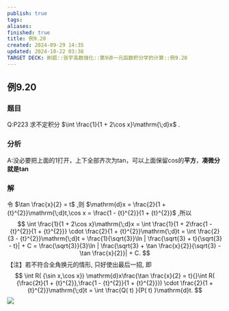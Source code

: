 ```yaml
---
publish: true
tags: 
aliases: 
finished: true
title: 例9.20
created: 2024-09-29 14:35
updated: 2024-10-22 03:38
TARGET DECK: 刷题::张宇高数强化::第9讲一元函数积分学的计算::例9.20
---
```

## 例9.20
### 题目
Q:P223 求不定积分 $\int \frac{1}{1 + 2\cos x}\mathrm{\;d}x$ .
### 分析
A:没必要把上面的1打开，上下全部齐次为tan，可以上面保留cos的**平方**，**凑微分就是tan**
### 解
令 $\tan \frac{x}{2} = t$ ,则 $\mathrm{d}x = \frac{2}{1 + {t}^{2}}\mathrm{\;d}t,\cos x = \frac{1 - {t}^{2}}{1 + {t}^{2}}$ ,所以
$$
\int \frac{1}{1 + 2\cos x}\mathrm{\;d}x = \int \frac{1}{1 + 2\frac{1 - {t}^{2}}{1 + {t}^{2}}} \cdot \frac{2}{1 + {t}^{2}}\mathrm{\;d}t = \int \frac{2}{3 - {t}^{2}}\mathrm{\;d}t = \frac{1}{\sqrt{3}}\ln | \frac{\sqrt{3} + t}{\sqrt{3} - t}| + C = \frac{\sqrt{3}}{3}\ln | \frac{\sqrt{3} + \tan \frac{x}{2}}{\sqrt{3} - \tan \frac{x}{2}}| + C.
$$
【注】若不符合全角换元的情形, 只好使出最后一招, 即
$$
\int R( {\sin x,\cos x}) \mathrm{d}x\frac{\tan \frac{x}{2} = t}{}\int R( {\frac{2t}{1 + {t}^{2}},\frac{1 - {t}^{2}}{1 + {t}^{2}}}) \cdot \frac{2}{1 + {t}^{2}}\mathrm{\;d}t = \int \frac{Q( t) }{P( t) }\mathrm{d}t.
$$
![](https://img.hwenyi.live/202410221135251.webp)


